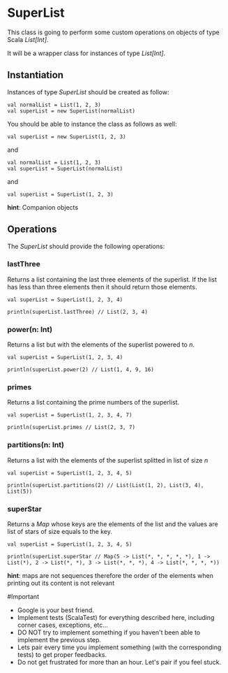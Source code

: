 # SuperList

This class is going to perform some custom operations on objects of type Scala _List[Int]_.

It will be a wrapper class for instances of type _List[Int]_.

## Instantiation
Instances of type _SuperList_ should be created as follow:

```
val normalList = List(1, 2, 3)
val superList = new SuperList(normalList)
```

You should be able to instance the class as follows as well:

```
val superList = new SuperList(1, 2, 3)
```

and

```
val normalList = List(1, 2, 3)
val superList = SuperList(normalList)
```

and

```
val superList = SuperList(1, 2, 3)
```

__hint__: Companion objects

## Operations
The _SuperList_ should provide the following operations:
### lastThree
Returns a list containing the last three elements of the superlist. If the list has less than three elements then it should return those elements.

```
val superList = SuperList(1, 2, 3, 4)

println(superList.lastThree) // List(2, 3, 4)
```

### power(n: Int)
Returns a list but with the elements of the superlist powered to _n_.

```
val superList = SuperList(1, 2, 3, 4)

println(superList.power(2) // List(1, 4, 9, 16)
```

### primes

Returns a list containing the prime numbers of the superlist.

```
val superList = SuperList(1, 2, 3, 4, 7)

println(superList.primes // List(2, 3, 7)
```

### partitions(n: Int)
Returns a list with the elements of the superlist splitted in list of size _n_

```
val superList = SuperList(1, 2, 3, 4, 5)

println(superList.partitions(2) // List(List(1, 2), List(3, 4), List(5))
```

### superStar
Returns a _Map_ whose keys are the elements of the list and the values are list of stars of size equals to the key.

```
val superList = SuperList(1, 2, 3, 4, 5)

println(superList.superStar // Map(5 -> List(*, *, *, *, *), 1 -> List(*), 2 -> List(*, *), 3 -> List(*, *, *), 4 -> List(*, *, *, *))
```

__hint__: maps are not sequences therefore the order of the elements when printing out its content is not relevant

#Important
* Google is your best friend.
* Implement tests (ScalaTest) for everything described here, including corner cases, exceptions, etc...
* DO NOT try to implement something if you haven't been able to implement the previous step.
* Lets pair every time you implement something (with the corresponding tests) to get proper feedbacks.
* Do not get frustrated for more than an hour. Let's pair if you feel stuck.